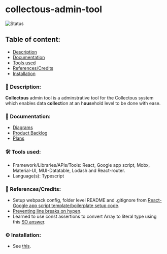 # collectous-admin-tool

![Status](https://img.shields.io/badge/status-work--in--progress-red)

## Table of content:
- [Description](#-description)
- [Documentation](#-documentation)
- [Tools used](#%EF%B8%8F-tools-used)
- [References/Credits](#-referencescredits)
- [Installation](#%EF%B8%8F-installation)



### 📜 Description:
**Collectous** admin tool is a adminstrative tool for the Collectous system which enables data **collect**ion at an h**ous**ehold level to be done with ease.

### 📒 Documentation:
- [Diagrams](https://miro.com/app/board/o9J_lZ8XwBU=/)
-   [Product Backlog]()
-   [Plans]()

### 🛠️ Tools used:

- Framework/Libraries/APIs/Tools: React, Google app script, Mobx, Material-UI, MUI-Datatable, Lodash and React-router.
- Language(s): Typescript


### 🔖 References/Credits:
- Setup webpack config, folder level README and .gitignore from [React-Google app script template/boilerplate setup code](https://github.com/enuchi/React-Google-Apps-Script).
- [Preventing line breaks on hypen](https://stackoverflow.com/questions/8753296/how-to-prevent-line-break-at-hyphens-in-all-browsers).
- Learned to use const assertions to convert Array to literal type using this [SO answer](https://stackoverflow.com/a/54061487/11200630).


### ⚙️ Installation:
- See [this](https://github.com/enuchi/React-Google-Apps-Script).
